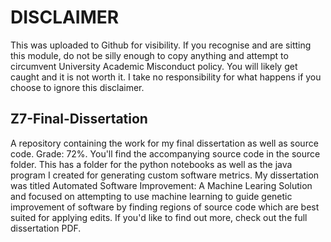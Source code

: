 # DISCLAIMER

This was uploaded to Github for visibility. If you recognise and are sitting this module, do not be silly enough to copy anything and attempt to circumvent University Academic Misconduct policy. You will likely get caught and it is not worth it. I take no responsibility for what happens if you choose to ignore this disclaimer.

## Z7-Final-Dissertation
A repository containing the work for my final dissertation as well as source code. Grade: 72%. You'll find the
accompanying source code in the source folder. This has a folder for the python notebooks as well as the java
program I created for generating custom software metrics. My dissertation was titled Automated Software Improvement: A Machine Learing Solution and focused on attempting to use machine learning to guide genetic improvement of software by finding regions of source code which are best suited for applying edits. If you'd like to find out more, check out the full dissertation PDF.
